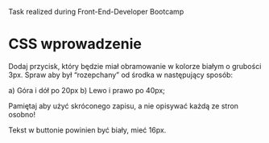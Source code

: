 Task realized during Front-End-Developer Bootcamp

# CSS wprowadzenie

Dodaj przycisk, który będzie miał obramowanie w kolorze białym o grubości 3px. Spraw aby był “rozepchany” od środka w następujący sposób:

a) Góra i dół po 20px
b) Lewo i prawo po 40px;

Pamiętaj aby użyć skróconego zapisu, a nie opisywać każdą ze stron osobno!

Tekst w buttonie powinien być biały, mieć 16px. 


